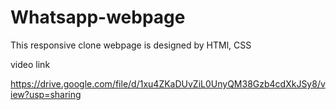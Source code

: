 # Whatsapp-webpage
This responsive clone webpage is designed by HTMl, CSS 

video link

https://drive.google.com/file/d/1xu4ZKaDUvZiL0UnyQM38Gzb4cdXkJSy8/view?usp=sharing

